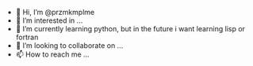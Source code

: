 - 👋 Hi, I’m @przmkmplme
- 👀 I’m interested in ...
- 🌱 I’m currently learning python, but in the future i want learning lisp or fortran
- 💞️ I’m looking to collaborate on ...
- 📫 How to reach me ...

<!---
przmkmplme/przmkmplme is a ✨ special ✨ repository because its `README.md` (this file) appears on your GitHub profile.
You can click the Preview link to take a look at your changes.
--->
